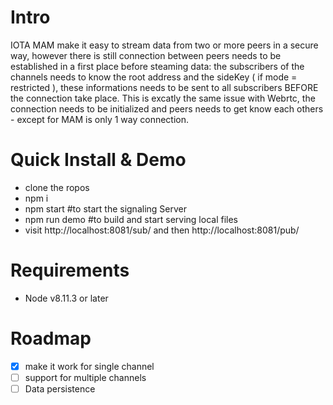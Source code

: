 # Intro
IOTA MAM make it easy to stream data from two or more peers in a secure way, however there is still connection between peers needs to be established in a first place before steaming data:
the subscribers of the channels needs to know the root address and the sideKey ( if mode = restricted ), these informations needs to be sent to all subscribers BEFORE the connection take place. This is excatly the same issue with Webrtc, the connection needs to be initialized and peers needs to get know each others - except for MAM is only 1 way connection.

# Quick Install & Demo

- clone the ropos
- npm i
- npm start #to start the signaling Server
- npm run demo #to build and start serving local files
- visit http://localhost:8081/sub/ and then http://localhost:8081/pub/

# Requirements

- Node v8.11.3 or later

# Roadmap

- [x] make it work for single channel
- [ ] support for multiple channels
- [ ] Data persistence
